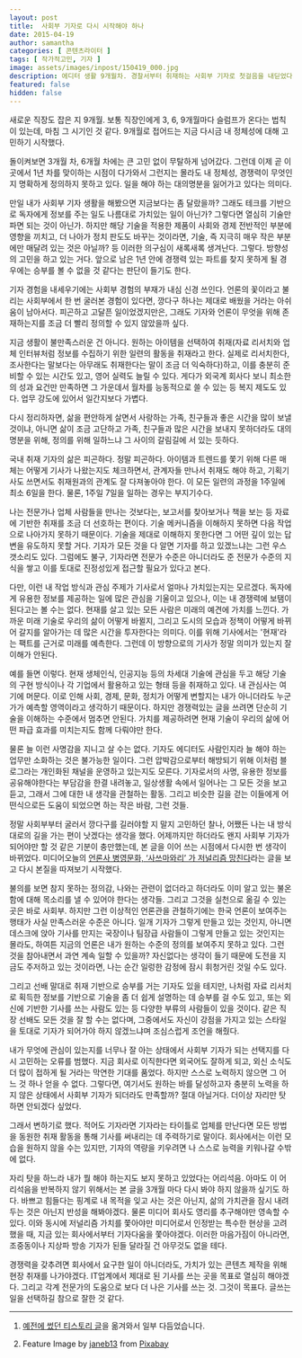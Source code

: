 ```yaml
---
layout: post
title:  사회부 기자로 다시 시작해야 하나
date: 2015-04-19
author: samantha
categories: [ 콘텐츠라이터 ]
tags: [ 작가적고민, 기자 ]
image: assets/images/inpost/150419_000.jpg
description: 에디터 생활 9개월차. 경찰서부터 취재하는 사회부 기자로 첫걸음을 내딛었다면 정통 기자로 나아갈 수 있었으리라는 아쉬움이 든다. 하지만 아무리 생각해도 기자는 조온나 힘들다.
featured: false
hidden: false
---
```

새로운 직장도 잡은 지 9개월. 보통 직장인에게 3, 6, 9개월마다 슬럼프가 온다는 법칙이 있는데, 마침 그 시기인 것 같다. 9개월로 접어드는 지금 다시금 내 정체성에 대해 고민하기 시작했다.

돌이켜보면 3개월 차, 6개월 차에는 큰 고민 없이 무탈하게 넘어갔다. 그런데 이제 곧 이곳에서 1년 차를 맞이하는 시점이 다가와서 그런지는 몰라도 내 정체성, 경쟁력이 무엇인지 명확하게 정의하지 못하고 있다. 일을 해야 하는 대의명분을 잃어가고 있다는 의미다.

만일 내가 사회부 기자 생활을 해봤으면 지금보다는 좀 달랐을까? 그래도 테크를 기반으로 독자에게 정보를 주는 일도 나름대로 가치있는 일이 아닌가? 그렇다면 열심히 기술만 파면 되는 것이 아닌가. 하지만 해당 기술을 적용한 제품이 사회와 경제 전반적인 부분에 영향을 끼치고, 더 나아가 정치 판도도 바꾸는 것이라면, 기술, 즉 지극히 매우 작은 부분에만 매달려 있는 것은 아닐까? 등 이러한 의구심이 새록새록 생겨난다. 그렇다. 방향성의 고민을 하고 있는 거다. 앞으로 남은 1년 안에 경쟁력 있는 파트를 찾지 못하게 될 경우에는 승부를 볼 수 없을 것 같다는 판단이 들기도 한다.

기자 경험을 내세우기에는 사회부 경험의 부재가 내심 신경 쓰인다. 언론의 꽃이라고 불리는 사회부에서 한 번 굴러본 경험이 있다면, 깡다구 하나는 제대로 배웠을 거라는 아쉬움이 남아서다. 피곤하고 고달픈 일이었겠지만은, 그래도 기자와 언론이 무엇을 위해 존재하는지를 조금 더 빨리 정의할 수 있지 않았을까 싶다.

지금 생활이 불만족스러운 건 아니다. 원하는 아이템을 선택하여 취재(자료 리서치와 업체 인터뷰처럼 정보를 수집하기 위한 일련의 활동을 취재라고 한다. 실제로 리서치한다, 조사한다는 말보다는 아무래도 취재한다는 말이 조금 더 익숙하다)하고, 이를 충분히 준비할 수 있는 시간도 있고, 영어 실력도 늘릴 수 있다. 게다가 외국계 회사다 보니 최소한의 성과 요건만 만족하면 그 가운데서 월차를 능동적으로 쓸 수 있는 등 복지 제도도 있다. 업무 강도에 있어서 일간지보다 가볍다.

다시 정리하자면, 삶을 편안하게 살면서 사랑하는 가족, 친구들과 좋은 시간을 많이 보낼 것이냐, 아니면 삶이 조금 고단하고 가족, 친구들과 많은 시간을 보내지 못하더라도 대의명분을 위해, 정의를 위해 일하느냐 그 사이의 갈림길에 서 있는 듯하다.

국내 취재 기자의 삶은 피곤하다. 정말 피곤하다. 아이템과 트렌드를 쫓기 위해 다른 매체는 어떻게 기사가 나왔는지도 체크하면서, 관계자들 만나서 취재도 해야 하고, 기획기사도 쓰면서도 취재원과의 관계도 잘 다져놓아야 한다. 이 모든 일련의 과정을 1주일에 최소 6일을 한다. 물론, 1주일 7일을 일하는 경우는 부지기수다.

나는 전문가나 업체 사람들을 만나는 것보다는, 보고서를 찾아보거나 책을 보는 등 자료에 기반한 취재를 조금 더 선호하는 편이다. 기술 메커니즘을 이해하지 못하면 다음 작업으로 나아가지 못하기 때문이다. 기술을 제대로 이해하지 못한다면 그 어떤  깊이 있는 답변을 유도하지 못할 거다. 기자가 모든 것을 다 알면 기자를 하고 있겠느냐는 그런 우스갯소리도 있다. 그럼에도 불구, 기자라면 전문가 수준은 아니더라도 준 전문가 수준의 지식을 쌓고 이를 토대로 진정성있게 접근할 필요가 있다고 본다.

다만, 이런 내 작업 방식과 관심 주제가 기사로서 얼마나 가치있는지는 모르겠다. 독자에게 유용한 정보를 제공하는 일에 많은 관심을 기울이고 있으나, 이는 내 경쟁력에 보탬이 된다고는 볼 수는 없다. 현재를 살고 있는 모든 사람은 미래의 예견에 가치를 느낀다. 가까운 미래 기술로 우리의 삶이 어떻게 바뀔지, 그리고 도시의 모습과 정책이 어떻게 바뀌어 갈지를 알아가는 데 많은 시간을 투자한다는 의미다. 이를 위해 기사에서는 '현재'라는 팩트를 근거로 미래를 예측한다. 그런데 이 방향으로의 기사가 정말 의미가 있는지 잘 이해가 안된다.

예를 들면 이렇다. 현재 생체인식, 인공지능 등의 차세대 기술에 관심을 두고 해당 기술의 구현 방식이나 각 기업에서 활용하고 있는 형태 등을 취재하고 있다. 내 관심사는 여기에 머문다. 이로 인해 사회, 경제, 문화, 정치가 어떻게 변할지는 내가 아니더라도 누군가가 예측할 영역이라고 생각하기 때문이다. 하지만 경쟁력있는 글을 쓰려면 단순히 기술을 이해하는 수준에서 멈추면 안된다. 가치를 제공하려면 현재 기술이 우리의 삶에 어떤 파급 효과를 미치는지도 함께 다뤄야만 한다.

물론 늘 이런 사명감을 지니고 살 수는 없다. 기자도 에디터도 사람인지라 늘 해야 하는 업무만 소화하는 것은 불가능한 일이다. 그런 압박감으로부터 해방되기 위해 이처럼 블로그라는 개인화된 채널을 운영하고 있는지도 모른다. 기자로서의 사명, 유용한 정보를 공유해야한다는 부담감을 한결 내려놓고, 일상생활 속에서 일어나는 그 모든 것을 보고 듣고, 그래서 그에 대한 내 생각을 관철하는 활동. 그리고 비슷한 길을 걷는 이들에게 어떤식으로든 도움이 되었으면 하는 작은 바람, 그런 것들.

정말 사회부부터 굴러서 깡다구를 길러야할 지 말지 고민하던 찰나, 어쨌든 나는 내 방식대로의 길을 가는 편이 낫겠다는 생각을 했다. 어제까지만 하더라도 왠지 사회부 기자가 되어야만 할 것 같은 기분이 충만했는데, 본 글을 이어 쓰는 시점에서 다시한 번 생각이 바뀌었다. 미디어오늘의 [언론사 병영문화, ‘사쓰마와리’ 가 저널리즘 망친다](http://www.mediatoday.co.kr/news/articleView.html?idxno=121629)라는 글을 보고 다시 본질을 따져보기 시작했다.

불의를 보면 참지 못하는 정의감, 나와는 관련이 없더라고 하더라도 이미 알고 있는 불온함에 대해 목소리를 낼 수 있어야 한다는 생각들. 그리고 그것을 실천으로 옮길 수 있는 곳은 바로 사회부. 하지만 그런 이상적인 언론관을 관철하기에는 한국 언론이 보여주는 행태가 사실 만족스러운 수준은 아니다. 일개 기자가 그렇게 만들고 있는 것인지, 아니면 데스크에 앉아 기사를 만지는 국장이나 팀장급 사람들이 그렇게 만들고 있는 것인지는 몰라도, 하여튼 지금의 언론은 내가 원하는 수준의 정의를 보여주지 못하고 있다. 그런 것을 참아내면서 과연 계속 일할 수 있을까? 자신없다는 생각이 들기 때문에 도전을 지금도 주저하고 있는 것이라면, 나는 순간 일렁한 감정에 잠시 휘청거린 것일 수도 있다.

그리고 선배 말대로 취재 기반으로 승부를 거는 기자도 있을 테지만, 나처럼 자료 리서치로 획득한 정보를 기반으로 기술을 좀 더 쉽게 설명하는 데 승부를 걸 수도 있고, 또는 외신에 기반한 기사를 쓰는 사람도 있는 등 다양한 부류의 사람들이 있을 것이다. 같은 직장 선배도 모든 것을 잘 할 수는 없다며, 그중에서도 자신이 강점을 가지고 있는 스타일을 토대로 기자가 되어가야 하지 않겠느냐며 조심스럽게 조언을 해줬다.

내가 무엇에 관심이 있는지를 너무나 잘 아는 상태에서 사회부 기자가 되는 선택지를 다시 고민하는 오류를 범했다. 지금 회사로 이직한다면 외국어도 잘하게 되고, 외신 소식도 더 많이 접하게 될 거라는 막연한 기대를 품었다. 하지만 스스로 노력하지 않으면 그 어느 것 하나 얻을 수 없다. 그렇다면, 여기서도 원하는 바를 달성하고자 충분히 노력을 하지 않은 상태에서 사회부 기자가 되더라도 만족할까? 절대 아닐거다. 더이상 자리만 탓하면 안되겠다 싶었다.

그래서 변하기로 했다. 적어도 기자라면 기자라는 타이틀로 업체를 만난다면 모든 방법을 동원한 취재 활동을 통해 기사를 써내리는 데 주력하기로 말이다. 회사에서는 이런 모습을 원하지 않을 수는 있지만, 기자의 역량을 키우려면 나 스스로 능력을 키워나갈 수밖에 없다.

자리 탓을 하느라 내가 뭘 해야 하는지도 보지 못하고 있었다는 어리석음. 아마도 이 어리석음을 반복하지 않기 위해서는 본 글을 3개월 마다 다시 봐야 하지 않을까 싶기도 하다. 바쁘고 힘들다는 핑계로 내 목적을 잊고 사는 것은 아닌지, 삶의 가치관을 잠시 내려두는 것은 아닌지 반성을 해봐야겠다. 물론 미디어 회사도 영리를 추구해야만 영속할 수 있다. 이와 동시에 저널리즘 가치를 쫓아야만 미디어로서 인정받는 특수한 현상을 고려했을 때, 지금 있는 회사에서부터 기자다움을 쫓아야겠다. 이러한 마음가짐이 아니라면, 조중동이나 지상파 방송 기자가 된들 달라질 건 아무것도 없을 테다.

경쟁력을 갖추려면 회사에서 요구한 일이 아니더라도, 가치가 있는 콘텐츠 제작을 위해 현장 취재를 나가야겠다. IT업계에서 제대로 된 기사를 쓰는 곳을 목표로 열심히 해야겠다. 그리고 각계 전문가의 도움으로 보다 더 나은 기사를 쓰는 것. 그것이 목표다. 글쓰는 일을 선택하길 참으로 잘한 것 같다.

-----------
1. [예전에 썼던 티스토리 글](https://productivity.tistory.com/7?category=549780)을 옮겨와서 일부 다듬었습니다.

2. Feature Image by [janeb13](https://pixabay.com/users/janeb13-725943/?utm_source=link-attribution&utm_medium=referral&utm_campaign=image&utm_content=1159719) from [Pixabay](https://pixabay.com/?utm_source=link-attribution&utm_medium=referral&utm_campaign=image&utm_content=1159719)
